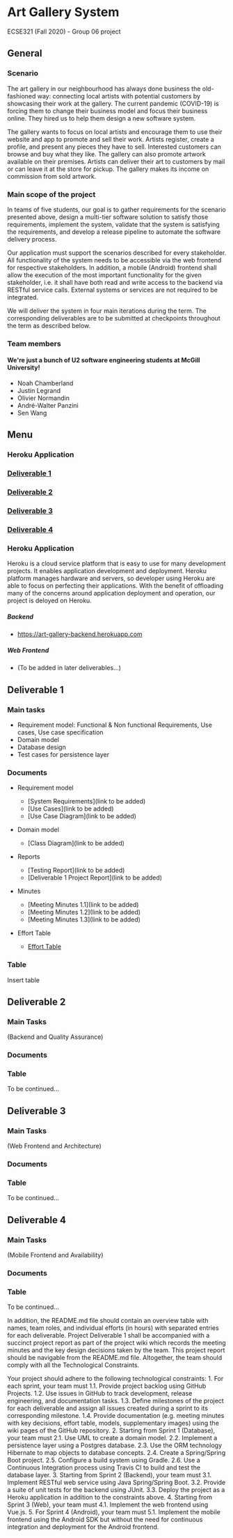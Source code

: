 # Art Gallery System
ECSE321 (Fall 2020) - Group 06 project

## General
### Scenario
The art gallery in our neighbourhood has always done business the old-fashioned way: connecting local artists
with potential customers by showcasing their work at the gallery. The current pandemic (COVID-19) is forcing them to change
their business model and focus their business online. They hired us to help them design a new software system.

The gallery wants to focus on local artists and encourage them to use their website and app to promote and sell
their work. Artists register, create a profile, and present any pieces they have to sell. Interested customers can
browse and buy what they like. The gallery can also promote artwork available on their premises. Artists can deliver
their art to customers by mail or can leave it at the store for pickup. The gallery makes its income on commission
from sold artwork.

### Main scope of the project
In teams of five students, our goal is to gather requirements for the scenario presented above, design a multi-tier software solution to satisfy those
requirements, implement the system, validate that the system is satisfying the requirements, and develop a release
pipeline to automate the software delivery process.

Our application must support the scenarios described for every stakeholder. All functionality of the system needs
to be accessible via the web frontend for respective stakeholders. In addition, a mobile (Android) frontend shall
allow the execution of the most important functionality for the given stakeholder, i.e. it shall have both read and
write access to the backend via RESTful service calls. External systems or services are not required to be integrated. 

We will deliver the system in four main iterations during the term. The corresponding deliverables are to be
submitted at checkpoints throughout the term as described below.

### Team members
#### We're just a bunch of U2 software engineering students at McGill University!
 - Noah Chamberland
 - Justin Legrand
 - Olivier Normandin
 - André-Walter Panzini
 - Sen Wang
 
## Menu
### Heroku Application
### [Deliverable 1](https://github.com/McGill-ECSE321-Fall2020/project-group-06#Deliverable1)
### [Deliverable 2](https://github.com/McGill-ECSE321-Fall2020/project-group-06#Deliverable2)
### [Deliverable 3](https://github.com/McGill-ECSE321-Fall2020/project-group-06#Deliverable3)
### [Deliverable 4](https://github.com/McGill-ECSE321-Fall2020/project-group-06#Deliverable4)

### Heroku Application

Heroku is a cloud service platform that is easy to use for many development projects. It enables application development and deployment. Heroku platform manages hardware and servers, so developer using Heroku are able to focus on perfecting their applications. With the benefit of offloading many of the concerns around application deployment and operation, our project is deloyed on Heroku.

##### Backend
- https://art-gallery-backend.herokuapp.com

##### Web Frontend
- (To be added in later deliverables...)

## Deliverable 1
### Main tasks
- Requirement model: Functional & Non functional Requirements, Use cases, Use case specification
- Domain model
- Database design
- Test cases for persistence layer

### Documents
- Requirement model
  - [System Requirements](link to be added)
  - [Use Cases](link to be added)
  - [Use Case Diagram](link to be added)
  
- Domain model
  - [Class Diagram](link to be added)

- Reports
  - [Testing Report](link to be added)
  - [Deliverable 1 Project Report](link to be added)

- Minutes
  - [Meeting Minutes 1.1](link to be added)
  - [Meeting Minutes 1.2](link to be added)
  - [Meeting Minutes 1.3](link to be added)
  
- Effort Table
  - [Effort Table](https://github.com/McGill-ECSE321-Fall2020/project-group-06#Table)

### Table
Insert table

## Deliverable 2
### Main Tasks
(Backend and Quality Assurance)
### Documents

### Table

To be continued...

## Deliverable 3
### Main Tasks
(Web Frontend and Architecture)
### Documents

### Table

To be continued...

## Deliverable 4
### Main Tasks
(Mobile Frontend and Availability)
### Documents

### Table

To be continued...


 In addition, the README.md file should contain
an overview table with names, team roles, and individual efforts (in hours) with separated entries for each
deliverable. Project Deliverable 1 shall be accompanied with a succinct project report as part of the project wiki
which records the meeting minutes and the key design decisions taken by the team. This project report should be
navigable from the README.md file. Altogether, the team should comply with all the Technological Constraints.


Your project should adhere to the following technological constraints:
    1. For each sprint, your team must
        1.1. Provide project backlog using GitHub Projects.
        1.2. Use issues in GitHub to track development, release engineering, and documentation tasks.
        1.3. Define milestones of the project for each deliverable and assign all issues created during a sprint to its
             corresponding milestone.
        1.4. Provide documentation (e.g. meeting minutes with key decisions, effort table, models, supplementary
             images) using the wiki pages of the GitHub repository.
    2. Starting from Sprint 1 (Database), your team must
        2.1. Use UML to create a domain model.
        2.2. Implement a persistence layer using a Postgres database.
        2.3. Use the ORM technology Hibernate to map objects to database concepts.
        2.4. Create a Spring/Spring Boot project.
        2.5. Configure a build system using Gradle.
        2.6. Use a Continuous Integration process using Travis CI to build and test the database layer.
    3. Starting from Sprint 2 (Backend), your team must
        3.1. Implement RESTful web service using Java Spring/Spring Boot.
        3.2. Provide a suite of unit tests for the backend using JUnit.
        3.3. Deploy the project as a Heroku application in addition to the constraints above.
    4. Starting from Sprint 3 (Web), your team must
        4.1. Implement the web frontend using Vue.js.
    5. For Sprint 4 (Android), your team must
        5.1. Implement the mobile frontend using the Android SDK but without the need for continuous integration
             and deployment for the Android frontend.
             
